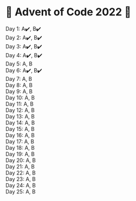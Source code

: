 # 🎄 Advent of Code 2022 🎄

Day 1: A✔️, B✔️\
Day 2: A✔️, B✔️\
Day 3: A✔️, B✔️\
Day 4: A✔️, B✔️\
Day 5: A, B\
Day 6: A✔️, B✔️\
Day 7: A, B\
Day 8: A, B\
Day 9: A, B\
Day 10: A, B\
Day 11: A, B\
Day 12: A, B\
Day 13: A, B\
Day 14: A, B\
Day 15: A, B\
Day 16: A, B\
Day 17: A, B\
Day 18: A, B\
Day 19: A, B\
Day 20: A, B\
Day 21: A, B\
Day 22: A, B\
Day 23: A, B\
Day 24: A, B\
Day 25: A, B
